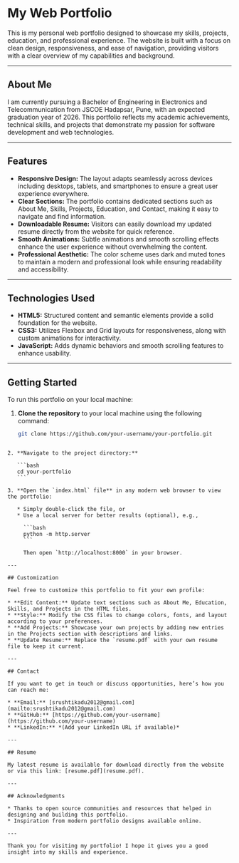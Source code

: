 
# My Web Portfolio

This is my personal web portfolio designed to showcase my skills, projects, education, and professional experience. The website is built with a focus on clean design, responsiveness, and ease of navigation, providing visitors with a clear overview of my capabilities and background.

---

## About Me

I am currently pursuing a Bachelor of Engineering in Electronics and Telecommunication from JSCOE Hadapsar, Pune, with an expected graduation year of 2026. This portfolio reflects my academic achievements, technical skills, and projects that demonstrate my passion for software development and web technologies.

---

## Features

- **Responsive Design:** The layout adapts seamlessly across devices including desktops, tablets, and smartphones to ensure a great user experience everywhere.  
- **Clear Sections:** The portfolio contains dedicated sections such as About Me, Skills, Projects, Education, and Contact, making it easy to navigate and find information.  
- **Downloadable Resume:** Visitors can easily download my updated resume directly from the website for quick reference.  
- **Smooth Animations:** Subtle animations and smooth scrolling effects enhance the user experience without overwhelming the content.  
- **Professional Aesthetic:** The color scheme uses dark and muted tones to maintain a modern and professional look while ensuring readability and accessibility.

---

## Technologies Used

- **HTML5:** Structured content and semantic elements provide a solid foundation for the website.  
- **CSS3:** Utilizes Flexbox and Grid layouts for responsiveness, along with custom animations for interactivity.  
- **JavaScript:** Adds dynamic behaviors and smooth scrolling features to enhance usability.

---

## Getting Started

To run this portfolio on your local machine:

1. **Clone the repository** to your local machine using the following command:  
   ```bash
   git clone https://github.com/your-username/your-portfolio.git
````

2. **Navigate to the project directory:**

   ```bash
   cd your-portfolio
   ```

3. **Open the `index.html` file** in any modern web browser to view the portfolio:

   * Simply double-click the file, or
   * Use a local server for better results (optional), e.g.,

     ```bash
     python -m http.server
     ```

     Then open `http://localhost:8000` in your browser.

---

## Customization

Feel free to customize this portfolio to fit your own profile:

* **Edit Content:** Update text sections such as About Me, Education, Skills, and Projects in the HTML files.
* **Style:** Modify the CSS files to change colors, fonts, and layout according to your preferences.
* **Add Projects:** Showcase your own projects by adding new entries in the Projects section with descriptions and links.
* **Update Resume:** Replace the `resume.pdf` with your own resume file to keep it current.

---

## Contact

If you want to get in touch or discuss opportunities, here’s how you can reach me:

* **Email:** [srushtikadu2012@gmail.com](mailto:srushtikadu2012@gmail.com)
* **GitHub:** [https://github.com/your-username](https://github.com/your-username)
* **LinkedIn:** *(Add your LinkedIn URL if available)*

---

## Resume

My latest resume is available for download directly from the website or via this link: [resume.pdf](resume.pdf).

---

## Acknowledgments

* Thanks to open source communities and resources that helped in designing and building this portfolio.
* Inspiration from modern portfolio designs available online.

---

Thank you for visiting my portfolio! I hope it gives you a good insight into my skills and experience.
